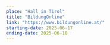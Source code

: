 ```yaml
---
place: "Hall in Tirol"
title: "BildungOnline"
link: "https://www.bildungonline.at/"
starting-date: 2025-06-17
ending-date: 2025-06-18
---
```


